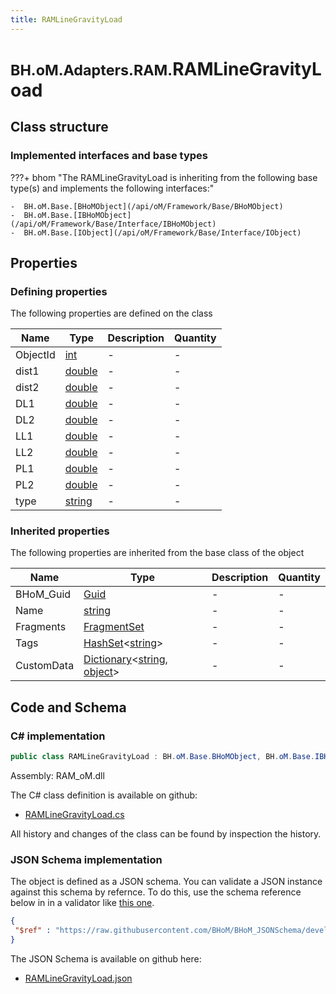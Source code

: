 ```yaml
---
title: RAMLineGravityLoad
---
```


# <small>BH.oM.Adapters.RAM.</small>**RAMLineGravityLoad**



## Class structure

### Implemented interfaces and base types

???+ bhom "The RAMLineGravityLoad is inheriting from the following base type(s) and implements the following interfaces:"

    -  BH.oM.Base.[BHoMObject](/api/oM/Framework/Base/BHoMObject)
    -  BH.oM.Base.[IBHoMObject](/api/oM/Framework/Base/Interface/IBHoMObject)
    -  BH.oM.Base.[IObject](/api/oM/Framework/Base/Interface/IObject)


## Properties



### Defining properties

The following properties are defined on the class

| Name             | Type             | Description      | Quantity         |
|------------------|------------------|------------------|------------------|
| ObjectId | [int](https://learn.microsoft.com/en-us/dotnet/api/System.Int32?view=netstandard-2.0) | - | - |
| dist1 | [double](https://learn.microsoft.com/en-us/dotnet/api/System.Double?view=netstandard-2.0) | - | - |
| dist2 | [double](https://learn.microsoft.com/en-us/dotnet/api/System.Double?view=netstandard-2.0) | - | - |
| DL1 | [double](https://learn.microsoft.com/en-us/dotnet/api/System.Double?view=netstandard-2.0) | - | - |
| DL2 | [double](https://learn.microsoft.com/en-us/dotnet/api/System.Double?view=netstandard-2.0) | - | - |
| LL1 | [double](https://learn.microsoft.com/en-us/dotnet/api/System.Double?view=netstandard-2.0) | - | - |
| LL2 | [double](https://learn.microsoft.com/en-us/dotnet/api/System.Double?view=netstandard-2.0) | - | - |
| PL1 | [double](https://learn.microsoft.com/en-us/dotnet/api/System.Double?view=netstandard-2.0) | - | - |
| PL2 | [double](https://learn.microsoft.com/en-us/dotnet/api/System.Double?view=netstandard-2.0) | - | - |
| type | [string](https://learn.microsoft.com/en-us/dotnet/api/System.String?view=netstandard-2.0) | - | - |


### Inherited properties
The following properties are inherited from the base class of the object

| Name             | Type             | Description      | Quantity         |
|------------------|------------------|------------------|------------------|
| BHoM_Guid | [Guid](https://learn.microsoft.com/en-us/dotnet/api/System.Guid?view=netstandard-2.0) | - | - |
| Name | [string](https://learn.microsoft.com/en-us/dotnet/api/System.String?view=netstandard-2.0) | - | - |
| Fragments | [FragmentSet](/api/oM/Framework/Base/FragmentSet) | - | - |
| Tags | [HashSet](https://learn.microsoft.com/en-us/dotnet/api/System.Collections.Generic.HashSet-1?view=netstandard-2.0)&lt;[string](https://learn.microsoft.com/en-us/dotnet/api/System.String?view=netstandard-2.0)&gt; | - | - |
| CustomData | [Dictionary](https://learn.microsoft.com/en-us/dotnet/api/System.Collections.Generic.Dictionary-2?view=netstandard-2.0)&lt;[string](https://learn.microsoft.com/en-us/dotnet/api/System.String?view=netstandard-2.0), [object](https://learn.microsoft.com/en-us/dotnet/api/System.Object?view=netstandard-2.0)&gt; | - | - |


## Code and Schema

### C# implementation

``` C# title="C#"
public class RAMLineGravityLoad : BH.oM.Base.BHoMObject, BH.oM.Base.IBHoMObject, BH.oM.Base.IObject
```

Assembly: RAM_oM.dll

The C# class definition is available on github:

- [RAMLineGravityLoad.cs](https://github.com/BHoM/RAM_Toolkit/blob/develop/RAM_oM/Results\RAMLineGravityLoad.cs)

All history and changes of the class can be found by inspection the history.
### JSON Schema implementation

The object is defined as a JSON schema. You can validate a JSON instance against this schema by refernce. To do this, use the schema reference below in in a validator like [this one](https://www.jsonschemavalidator.net/).

``` json title="JSON Schema"
{
 "$ref" : "https://raw.githubusercontent.com/BHoM/BHoM_JSONSchema/develop/RAM_oM/RAMLineGravityLoad.json"
}
```

The JSON Schema is available on github here:

- [RAMLineGravityLoad.json](https://github.com/BHoM/BHoM_JSONSchema/blob/develop/RAM_oM/RAMLineGravityLoad.json)
